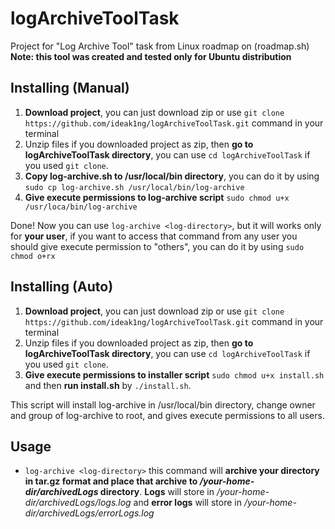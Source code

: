 # logArchiveToolTask
Project for "Log Archive Tool" task from Linux roadmap on (roadmap.sh)
**Note: this tool was created and tested only for Ubuntu distribution**

## Installing (Manual)
1. **Download project**, you can just download zip or use `git clone https://github.com/ideak1ng/logArchiveToolTask.git` command in your terminal
2. Unzip files if you downloaded project as zip, then **go to logArchiveToolTask directory**, you can use `cd logArchiveToolTask` if you used `git clone`.
3. **Copy log-archive.sh to /usr/local/bin directory**, you can do it by using `sudo cp log-archive.sh /usr/local/bin/log-archive`
4. **Give execute permissions to log-archive script** `sudo chmod u+x /usr/loca/bin/log-archive`

Done! Now you can use `log-archive <log-directory>`, but it will works only for **your user**, if you want to access that command from any user you should give execute permission to "others", you can do it by using `sudo chmod o+rx` 

## Installing (Auto)
1. **Download project**, you can just download zip or use `git clone https://github.com/ideak1ng/logArchiveToolTask.git` command in your terminal
2. Unzip files if you downloaded project as zip, then **go to logArchiveToolTask directory**, you can use `cd logArchiveToolTask` if you used `git clone`.
3. **Give execute permissions to installer script** `sudo chmod u+x install.sh` and then **run install.sh** by `./install.sh`.

This script will install log-archive in /usr/local/bin directory, change owner and group of log-archive to root, and gives execute permissions to all users.

## Usage
- `log-archive <log-directory>` this command will **archive your directory in tar.gz format and place that archive to */your-home-dir/archivedLogs* directory**. **Logs** will store in */your-home-dir/archivedLogs/logs.log* and **error logs** will store in */your-home-dir/archivedLogs/errorLogs.log*
